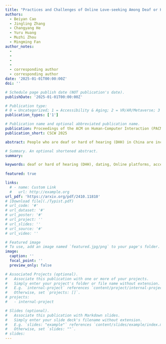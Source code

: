 ```yaml
---
title: "Practices and Challenges of Online Love-seeking Among Deaf or Hard of Hearing People: A Case Study in China"
authors:
  - Beiyan Cao
  - Jingling Zhang
  - Changyang He
  - Yuru Huang 
  - Muzhi Zhou
  - Mingming Fan
author_notes:
  - 
  - 
  -
  -
  - corresponding author 
  - corresponding author 
date: '2025-01-01T00:00:00Z'
doi: ''

# Schedule page publish date (NOT publication's date).
publishDate: '2025-01-01T00:00:00Z'

# Publication type: 
# 0 = Uncategorized; 1 = Accessibility & Aging; 2 = VR/AR/Metaverse; 3 = Human-AI Collaboration; 4 = UX Methodology; 5 = Social Computing; 6 = Sensing;  7 = Thesis; 8 = Patent
publication_types: ['1']

# Publication name and optional abbreviated publication name.
publication: Proceedings of the ACM on Human-Computer Interaction (PACM HCI), CSCW
publication_short: CSCW 2025

abstract: People who are deaf or hard of hearing (DHH) in China are increasingly exploring online platforms to connect with potential partners. This research explores the online dating experiences of DHH communities in China, an area that has not been extensively researched. We interviewed sixteen participants who have varying levels of hearing ability and love-seeking statuses to understand how they manage their identities and communicate with potential partners online. We find that DHH individuals made great efforts to navigate the rich modality features to seek love online. Participants used both algorithm-based dating apps and communitybased platforms like forums and WeChat to facilitate initial encounters through text-based functions that minimized the need for auditory interaction, thus fostering a more equitable starting point. Communitybased platforms were found to facilitate more in-depth communication and excelled in fostering trust and authenticity, providing a more secure environment for genuine relationships. Design recommendations are proposed to enhance the accessibility and inclusiveness of online dating platforms for DHH individuals in China. This research sheds light on the benefits and challenges of online dating for DHH individuals in China and provides guidance for platform developers and researchers to enhance user experience in this area

# Summary. An optional shortened abstract.
summary:

keywords: deaf or hard of hearing (DHH), dating, Online platforms, accessibility, social media/online communities
  
featured: true

links:
  # - name: Custom Link
  #   url: http://example.org
url_pdf: 'https://arxiv.org/pdf/2410.11810'
# [Download file](./Typist.pdf)
# url_code: '#'
# url_dataset: '#'
# url_poster: '#'
# url_project: ''
# url_slides: ''
# url_source: '#'
# url_video: ''

# Featured image
# To use, add an image named `featured.jpg/png` to your page's folder.
image:
  caption: ''
  focal_point: ''
  preview_only: false

# Associated Projects (optional).
#   Associate this publication with one or more of your projects.
#   Simply enter your project's folder or file name without extension.
#   E.g. `internal-project` references `content/project/internal-project/index.md`.
#   Otherwise, set `projects: []`.
# projects:
#   - internal-project

# Slides (optional).
#   Associate this publication with Markdown slides.
#   Simply enter your slide deck's filename without extension.
#   E.g. `slides: "example"` references `content/slides/example/index.md`.
#   Otherwise, set `slides: ""`.
# slides:
---
```


<!-- {{< youtube f9lO9tin4tw >}} -->


